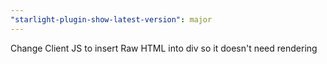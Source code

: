 ```yaml
---
"starlight-plugin-show-latest-version": major
---
```


Change Client JS to insert Raw HTML into div so it doesn't need rendering
